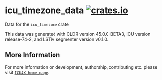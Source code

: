 # icu_timezone_data [![crates.io](https://img.shields.io/crates/v/icu_timezone_data)](https://crates.io/crates/icu_timezone_data)

<!-- cargo-rdme start -->

Data for the `icu_timezone` crate

This data was generated with CLDR version 45.0.0-BETA3, ICU version release-74-2, and
LSTM segmenter version v0.1.0.

<!-- cargo-rdme end -->

## More Information

For more information on development, authorship, contributing etc. please visit [`ICU4X home page`](https://github.com/unicode-org/icu4x).

